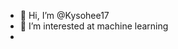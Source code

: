 - 👋 Hi, I’m @Kysohee17
- 👀 I’m interested at machine learning
- 

<!---
Kysohee17/Kysohee17 is a ✨ special ✨ repository because its `README.md` (this file) appears on your GitHub profile.
You can click the Preview link to take a look at your changes.
--->
